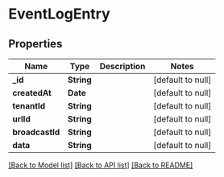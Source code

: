 # EventLogEntry
## Properties

| Name | Type | Description | Notes |
|------------ | ------------- | ------------- | -------------|
| **\_id** | **String** |  | [default to null] |
| **createdAt** | **Date** |  | [default to null] |
| **tenantId** | **String** |  | [default to null] |
| **urlId** | **String** |  | [default to null] |
| **broadcastId** | **String** |  | [default to null] |
| **data** | **String** |  | [default to null] |

[[Back to Model list]](../README.md#documentation-for-models) [[Back to API list]](../README.md#documentation-for-api-endpoints) [[Back to README]](../README.md)

